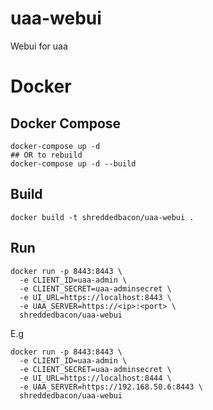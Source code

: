 # uaa-webui
Webui for uaa


# Docker
## Docker Compose
```
docker-compose up -d
## OR to rebuild
docker-compose up -d --build
```

## Build
```
docker build -t shreddedbacon/uaa-webui .
```
## Run
```
docker run -p 8443:8443 \
  -e CLIENT_ID=uaa-admin \
  -e CLIENT_SECRET=uaa-adminsecret \
  -e UI_URL=https://localhost:8443 \
  -e UAA_SERVER=https://<ip>:<port> \
  shreddedbacon/uaa-webui
```
E.g
```
docker run -p 8443:8443 \
  -e CLIENT_ID=uaa-admin \
  -e CLIENT_SECRET=uaa-adminsecret \
  -e UI_URL=https://localhost:8444 \
  -e UAA_SERVER=https://192.168.50.6:8443 \
  shreddedbacon/uaa-webui
```

